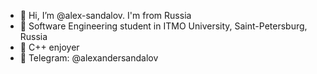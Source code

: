 - 👋 Hi, I’m @alex-sandalov. I'm from Russia
- 👾 Software Engineering student in ITMO University, Saint-Petersburg, Russia
- 🫠 C++ enjoyer
- 👋 Telegram: @alexandersandalov
